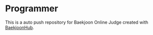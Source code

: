 # Programmer
This is a auto push repository for Baekjoon Online Judge created with [BaekjoonHub](https://github.com/BaekjoonHub/BaekjoonHub).
